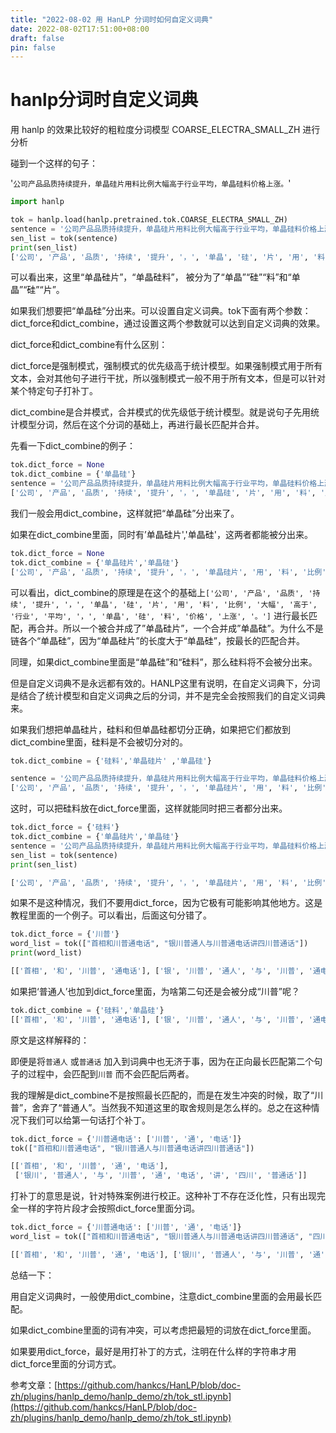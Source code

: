 ```yaml
---
title: "2022-08-02 用 HanLP 分词时如何自定义词典"  
date: 2022-08-02T17:51:00+08:00  
draft: false
pin: false
---
```


# hanlp分词时自定义词典
用 hanlp 的效果比较好的粗粒度分词模型 COARSE_ELECTRA_SMALL_ZH 进行分析

碰到一个这样的句子：

 '`公司产品品质持续提升，单晶硅片用料比例大幅高于行业平均，单晶硅料价格上涨。`'


```python
import hanlp

tok = hanlp.load(hanlp.pretrained.tok.COARSE_ELECTRA_SMALL_ZH)
sentence = '公司产品品质持续提升，单晶硅片用料比例大幅高于行业平均，单晶硅料价格上涨。'
sen_list = tok(sentence)
print(sen_list)
['公司', '产品', '品质', '持续', '提升', '，', '单晶', '硅', '片', '用', '料', '比例', '大幅', '高于', '行业', '平均', '，', '单晶', '硅', '料', '价格', '上涨', '。']

```

可以看出来，这里“单晶硅片”，“单晶硅料”， 被分为了“单晶”“硅”“料”和“单晶”“硅”“片”。

如果我们想要把“单晶硅”分出来。可以设置自定义词典。tok下面有两个参数：dict_force和dict_combine，通过设置这两个参数就可以达到自定义词典的效果。

dict_force和dict_combine有什么区别：

dict_force是强制模式，强制模式的优先级高于统计模型。如果强制模式用于所有文本，会对其他句子进行干扰，所以强制模式一般不用于所有文本，但是可以针对某个特定句子打补丁。

dict_combine是合并模式，合并模式的优先级低于统计模型。就是说句子先用统计模型分词，然后在这个分词的基础上，再进行最长匹配并合并。

先看一下dict_combine的例子：

```python
tok.dict_force = None
tok.dict_combine = {'单晶硅'}
sentence = '公司产品品质持续提升，单晶硅片用料比例大幅高于行业平均，单晶硅料价格上涨。'
['公司', '产品', '品质', '持续', '提升', '，', '单晶硅', '片', '用', '料', '比例', '大幅', '高于', '行业', '平均', '，', '单晶硅', '料', '价格', '上涨', '。']
```

我们一般会用dict_combine，这样就把“单晶硅”分出来了。

如果在dict_combine里面，同时有’单晶硅片','单晶硅'，这两者都能被分出来。

```python
tok.dict_force = None
tok.dict_combine = {'单晶硅片','单晶硅'}
['公司', '产品', '品质', '持续', '提升', '，', '单晶硅片', '用', '料', '比例', '大幅', '高于', '行业', '平均', '，', '单晶硅', '料', '价格', '上涨', '。']
```

可以看出，dict_combine的原理是在这个的基础上`['公司', '产品', '品质', '持续', '提升', '，', '单晶', '硅', '片', '用', '料', '比例', '大幅', '高于', '行业', '平均', '，', '单晶', '硅', '料', '价格', '上涨', '。']`
进行最长匹配，再合并。所以一个被合并成了”单晶硅片”，一个合并成”单晶硅”。为什么不是链各个“单晶硅”，因为“单晶硅片”的长度大于“单晶硅”，按最长的匹配合并。

同理，如果dict_combine里面是“单晶硅”和“硅料”，那么硅料将不会被分出来。

但是自定义词典不是永远都有效的。HANLP这里有说明，在自定义词典下，分词是结合了统计模型和自定义词典之后的分词，并不是完全会按照我们的自定义词典来。

如果我们想把单晶硅片，硅料和但单晶硅都切分正确，如果把它们都放到dict_combine里面，硅料是不会被切分对的。

```python
tok.dict_combine = {'硅料','单晶硅片' ,'单晶硅'}

sentence = '公司产品品质持续提升，单晶硅片用料比例大幅高于行业平均，单晶硅料价格上涨，单晶硅价格也上涨。'
['公司', '产品', '品质', '持续', '提升', '，', '单晶硅片', '用', '料', '比例', '大幅', '高于', '行业', '平均', '，', '单晶硅', '料', '价格', '上涨', '，', '单晶硅', '价格', '也', '上涨', '。']
```

这时，可以把硅料放在dict_force里面，这样就能同时把三者都分出来。

```python
tok.dict_force = {'硅料'}
tok.dict_combine = {'单晶硅片','单晶硅'}
sentence = '公司产品品质持续提升，单晶硅片用料比例大幅高于行业平均，单晶硅料价格上涨，单晶硅价格也上涨。'
sen_list = tok(sentence)
print(sen_list)

['公司', '产品', '品质', '持续', '提升', '，', '单晶硅片', '用', '料', '比例', '大幅', '高于', '行业', '平均', '，', '单晶', '硅料', '价格', '上涨', '，', '单晶硅', '价格', '也', '上涨', '。']
```

如果不是这种情况，我们不要用dict_force，因为它极有可能影响其他地方。这是教程里面的一个例子。可以看出，后面这句分错了。

```python
tok.dict_force = {'川普'}
word_list = tok(["首相和川普通电话", "银川普通人与川普通电话讲四川普通话"])
print(word_list)

[['首相', '和', '川普', '通电话'], ['银', '川普', '通人', '与', '川普', '通电话', '讲', '四', '川普', '通话']]
```

如果把‘普通人’也加到dict_force里面，为啥第二句还是会被分成“川普”呢？

```python
tok.dict_combine = {'硅料','单晶硅'}
[['首相', '和', '川普', '通电话'], ['银', '川普', '通人', '与', '川普', '通电话', '讲', '四', '川普', '通话']]
```

原文是这样解释的：

即便是将`普通人`
或`普通话`
加入到词典中也无济于事，因为在正向最长匹配第二个句子的过程中，会匹配到`川普`
而不会匹配后两者。

我的理解是dict_combine不是按照最长匹配的，而是在发生冲突的时候，取了“川普”，舍弃了“普通人”。当然我不知道这里的取舍规则是怎么样的。总之在这种情况下我们可以给第一句话打个补丁。

```python
tok.dict_force = {'川普通电话': ['川普', '通', '电话']}
tok(["首相和川普通电话", "银川普通人与川普通电话讲四川普通话"])

[['首相', '和', '川普', '通', '电话'],
 ['银川', '普通人', '与', '川普', '通', '电话', '讲', '四川', '普通话']]
```

打补丁的意思是说，针对特殊案例进行校正。这种补丁不存在泛化性，只有出现完全一样的字符片段才会按照dict_force里面分词。

```python
tok.dict_force = {'川普通电话': ['川普', '通', '电话']}
word_list = tok(["首相和川普通电话", "银川普通人与川普通电话讲四川普通话", "四川普通人"])

[['首相', '和', '川普', '通', '电话'], ['银川', '普通人', '与', '川普', '通', '电话', '讲', '四川', '普通话'], ['四川', '普通人']]
```

总结一下：

用自定义词典时，一般使用dict_combine，注意dict_combine里面的会用最长匹配。

如果dict_combine里面的词有冲突，可以考虑把最短的词放在dict_force里面。

如果要用dict_force，最好是用打补丁的方式，注明在什么样的字符串才用dict_force里面的分词方式。

参考文章：[https://github.com/hankcs/HanLP/blob/doc-zh/plugins/hanlp_demo/hanlp_demo/zh/tok_stl.ipynb](https://github.com/hankcs/HanLP/blob/doc-zh/plugins/hanlp_demo/hanlp_demo/zh/tok_stl.ipynb)